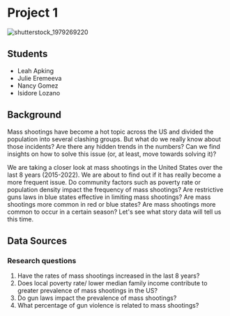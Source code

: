 # Project 1
![shutterstock_1979269220](https://user-images.githubusercontent.com/118202453/218768249-2747c41e-4658-462b-bc2a-e4af23f0b29d.jpg)

## Students
 - Leah Apking
 - Julie Eremeeva
 - Nancy Gomez
 - Isidore Lozano 
      
## Background 
Mass shootings have become a hot topic across the US and divided the population into several clashing groups. But what do we really know about those incidents? Are there any hidden trends in the numbers? Can we find insights on how to solve this issue (or, at least, move towards solving it)? 

We are taking a closer look at mass shootings in the United States over the last 8 years (2015-2022). We are about to find out if it has really become a more frequent issue. Do community factors such as poverty rate or population density impact the frequency of mass shootings? Are restrictive guns laws in blue states effective in limiting mass shootings? Are mass shootings more common in red or blue states? Are mass shootings more common to occur in a certain season? Let's see what story data will tell us this time. 

## Data Sources

### Research questions
  1. Have the rates of mass shootings increased in the last 8 years?
  2. Does local poverty rate/ lower median family income contribute to greater prevalence of mass shootings in the US?
  3. Do gun laws impact the prevalence of mass shootings?
  4. What percentage of gun violence is related to mass shootings?


